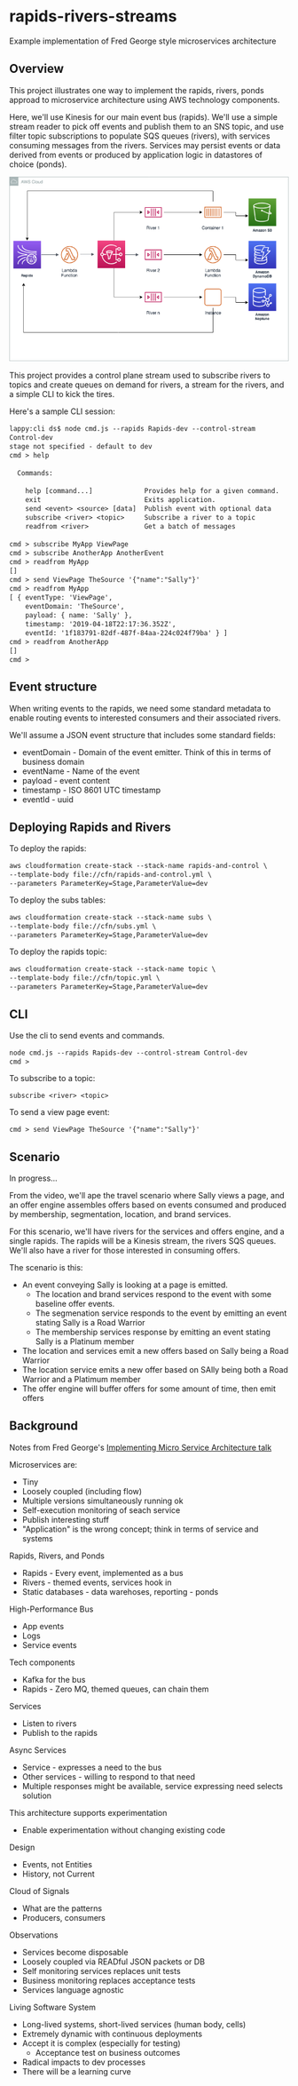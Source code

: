 # rapids-rivers-streams

Example implementation of Fred George style microservices architecture

## Overview

This project illustrates one way to implement the rapids, rivers, ponds approad to microservice architecture using AWS technology components.

Here, we'll use Kinesis for our main event bus (rapids). We'll use a simple stream reader to pick off events and publish them to an SNS topic, and use filter topic subscriptions to populate SQS queues (rivers), with services consuming messages from the rivers. Services may persist events or data derived from events or produced by application logic in datastores of choice (ponds).

![](./rapids-rivers-ponds.png)

This project provides a control plane stream used to subscribe rivers to topics and create queues on demand for rivers, a stream for the rivers, and a simple CLI to kick the tires.

Here's a sample CLI session:

```console
lappy:cli ds$ node cmd.js --rapids Rapids-dev --control-stream Control-dev
stage not specified - default to dev
cmd > help

  Commands:

    help [command...]             Provides help for a given command.
    exit                          Exits application.
    send <event> <source> [data]  Publish event with optional data
    subscribe <river> <topic>     Subscribe a river to a topic
    readfrom <river>              Get a batch of messages

cmd > subscribe MyApp ViewPage
cmd > subscribe AnotherApp AnotherEvent
cmd > readfrom MyApp
[]
cmd > send ViewPage TheSource '{"name":"Sally"}'
cmd > readfrom MyApp
[ { eventType: 'ViewPage',
    eventDomain: 'TheSource',
    payload: { name: 'Sally' },
    timestamp: '2019-04-18T22:17:36.352Z',
    eventId: '1f183791-82df-487f-84aa-224c024f79ba' } ]
cmd > readfrom AnotherApp
[]
cmd > 
```

## Event structure

When writing events to the rapids, we need some standard metadata to enable routing events to interested consumers and their associated rivers.

We'll assume a JSON event structure that includes some standard fields:

* eventDomain - Domain of the event emitter. Think of this in terms of business domain
* eventName - Name of the event
* payload - event content
* timestamp - ISO 8601 UTC timestamp
* eventId - uuid



## Deploying Rapids and Rivers

To deploy the rapids:

```console
aws cloudformation create-stack --stack-name rapids-and-control \
--template-body file://cfn/rapids-and-control.yml \
--parameters ParameterKey=Stage,ParameterValue=dev
```

To deploy the subs tables:


```console
aws cloudformation create-stack --stack-name subs \
--template-body file://cfn/subs.yml \
--parameters ParameterKey=Stage,ParameterValue=dev
```

To deploy the rapids topic:

```console
aws cloudformation create-stack --stack-name topic \
--template-body file://cfn/topic.yml \
--parameters ParameterKey=Stage,ParameterValue=dev
```
## CLI

Use the cli to send events and commands.

```console
node cmd.js --rapids Rapids-dev --control-stream Control-dev
cmd >
```

To subscribe to a topic:

```console
subscribe <river> <topic>
```

To send a view page event:

```console
cmd > send ViewPage TheSource '{"name":"Sally"}'
```

## Scenario

In progress...

From the video, we'll ape the travel scenario where Sally views a page, and an offer engine assembles offers based on events consumed and produced by membership, segmentation, location, and brand services.

For this scenario, we'll have rivers for the services and offers engine, and a single rapids. The rapids will be a Kinesis stream, the rivers SQS queues. We'll also have a river for those interested in consuming offers.

The scenario is this:

* An event conveying Sally is looking at a page is emitted.
    * The location and brand services respond to the event with some baseline offer events. 
    * The segmenation service responds to the event by emitting an event stating Sally is a Road Warrior
    * The membership services response by emitting an event stating Sally is a Platinum member
* The location and services emit a new offers based on Sally being a Road Warrior
* The location service emits a new offer based on SAlly being both a Road Warrior and a Platimum member
* The offer engine will buffer offers for some amount of time, then emit offers

## Background

Notes from Fred George's [Implementing Micro Service Architecture talk](https://vimeo.com/79866979)

Microservices are:

* Tiny
* Loosely coupled (including flow)
* Multiple versions simultaneously running ok
* Self-execution monitoring of seach service
* Publish interesting stuff
* "Application" is the wrong concept; think in terms of service and systems

Rapids, Rivers, and Ponds

* Rapids - Every event, implemented as a bus
* Rivers - themed events, services hook in
* Static databases - data warehoses, reporting - ponds

High-Performance Bus

* App events
* Logs
* Service events

Tech components

* Kafka for the bus
* Rapids - Zero MQ, themed queues, can chain them

Services

* Listen to rivers
* Publish to the rapids

Async Services

* Service - expresses a need to the bus
* Other services - willing to respond to that need
* Multiple responses might be available, service expressing need selects solution

This architecture supports experimentation

* Enable experimentation without changing existing code

Design
* Events, not Entities
* History, not Current

Cloud of Signals

* What are the patterns
* Producers, consumers

Observations

* Services become disposable
* Loosely coupled via READful JSON packets or DB
* Self monitoring services replaces unit tests
* Business monitoring replaces acceptance tests
* Services language agnostic

Living Software System

* Long-lived systems, short-lived services (human body, cells)
* Extremely dynamic with continuous deployments
* Accept it is complex (especially for testing)
    * Acceptance test on business outcomes
* Radical impacts to dev processes
* There will be a learning curve